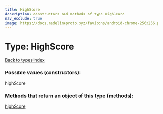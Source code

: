 ```yaml
---
title: HighScore
description: constructors and methods of type HighScore
nav_exclude: true
image: https://docs.madelineproto.xyz/favicons/android-chrome-256x256.png
---
```

# Type: HighScore
[Back to types index](index.md)



### Possible values (constructors):

[highScore](../constructors/highScore.md)  



### Methods that return an object of this type (methods):



[highScore](../constructors/highScore.md)  

